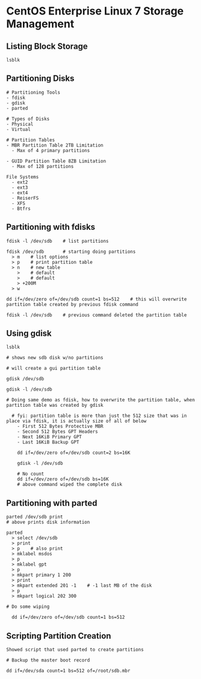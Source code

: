 # CentOS Enterprise Linux 7 Storage Management

## Listing Block Storage

    lsblk

## Partitioning Disks

    # Partitioning Tools
    - fdisk
    - gdisk
    - parted

    # Types of Disks
    - Physical
    - Virtual

    # Partition Tables
    - MBR Partition Table 2TB Limitation
      - Max of 4 primary partitions
      
    - GUID Partition Table 8ZB Limitation
      - Max of 128 partitions
    
    File Systems
      - ext2
      - ext3
      - ext4
      - ReiserFS
      - XFS
      - Btfrs

## Partitioning with fdisks

    fdisk -l /dev/sdb    # list partitions

    fdisk /dev/sdb       # starting doing partitions
      > m    # list options
      > p    # print partition table
      > n    # new table
        >    # default
        >    # default
        > +200M    
      > w

    dd if=/dev/zero of=/dev/sdb count=1 bs=512    # this will overwrite partition table created by previous fdisk command

    fdisk -l /dev/sdb    # previous command deleted the partition table

## Using gdisk

    lsblk

    # shows new sdb disk w/no partitions

    # will create a gui partition table

    gdisk /dev/sdb

    gdisk -l /dev/sdb

    # Doing same demo as fdisk, how to overwrite the partition table, when partition table was created by gdisk

      # fyi: partition table is more than just the 512 size that was in place via fdisk, it is actually size of all of below
        - First 512 Bytes Protective MBR
        - Second 512 Bytes GPT Headers
        - Next 16KiB Primary GPT
        - Last 16KiB Backup GPT

        dd if=/dev/zero of=/dev/sdb count=2 bs=16K

        gdisk -l /dev/sdb

        # No count
        dd if=/dev/zero of=/dev/sdb bs=16K
        # above command wiped the complete disk

## Partitioning with parted

    parted /dev/sdb print
    # above prints disk information

    parted
      > select /dev/sdb
      > print
      > p    # also print
      > mklabel msdos
      > p
      > mklabel gpt
      > p
      > mkpart primary 1 200
      > print
      > mkpart extended 201 -1    # -1 last MB of the disk
      > p
      > mkpart logical 202 300
      
    # Do some wiping

      dd if=/dev/zero of=/dev/sdb count=1 bs=512
        
## Scripting Partition Creation

    Showed script that used parted to create partitions

    # Backup the master boot record

    dd if=/dev/sda count=1 bs=512 of=/root/sdb.mbr
